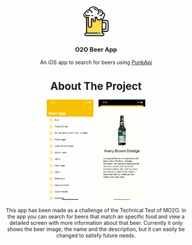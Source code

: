 <br />
<div align="center">
    <img src="images/logo.jpg" alt="Logo" width="80" height="80" style="border-radius: 20%;">

  <h3 align="center">O2O Beer App</h3>

  <p align="center">
    An iOS app to search for beers using <a href="https://punkapi.com/documentation/v2"> PunkApi</a>
  </p>

<!-- ABOUT THE PROJECT -->

# About The Project

<img src="images/screenshot1.png" alt="Logo" width="25%" style="margin-right: 10px;">
<img src="images/screenshot2.png" alt="Logo" width="25%">

<p>
    This app has been made as a challenge of the Technical Test of MO2O. In the app you can search for beers that match
    an specific food and view a detailed screen with more information about that beer. Currently it only shows the beer image, the name and the description, but it can easily be changed to satisfy future needs. 
</p>

</div>
